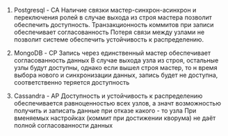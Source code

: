 1. Postgresql - CA
   Наличие связки мастер-синхрон-асинхрон и переключения ролей в случае выхода из строя мастера позволит обеспечить доступность.
   Транзакционность коммитов при записи обеспечивает согласованность
   Потеря связи между узлами не позволит системе обеспечить устойчивость к распределению.

2. MongoDB - СР
   Запись через единственный мастер обеспечивает согласованность данных
   В случае выхода узла из строя, остальные узлы будут доступны, однако если вышел строя мастер, то н время выбора нового и синхронизации данных, запись будет не доступна, соответственно теряется доступность

3. Cassandra - АР
   Доступность и устойчивость к распределению обеспечивается равноценностью всех узлов, а значт возможностью получить и записать данные при отказе какого - то узла
   При вменяемых настройках (коммит при достижении кворума) не даёт полной согласованности данных